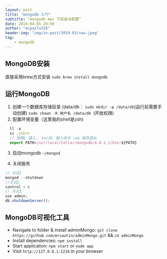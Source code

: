 ```yaml
---
layout: post
title: "mongodb 入门"
subtitle: “mongodb mac 下安装与配置”
date: 2019-04-05 20:50
author: "mipaifu328"
header-img: "img/in-post/2019-03/sea.jpeg"
tag: 
    - mongodb
---
```


## MongoDB安装
直接采用brew方式安装
`sudo brew install mongodb`

## 运行MongoDB
1. 创建一个数据库存储目录 /data/db：
`sudo mkdir -p /data/db`(运行前需要手动创建)
`sudo chown -R 用户名 /data/db `(开放权限)
2. 配置环境变量（这里我的shell是zsh)
```javascript
  ll -a
  vi .zshrc
  // 按键i 插入， esc后，输入命令 :wq 保存退出
  export PATH=/usr/local/Cellar/mongodb/4.0.3_1/bin:${PATH}
```
3. 启动mongodb `~/mongod`

4. 关闭服务
```javascript
// 方式1
mongod --shutdown
//方式2
control + c
// 方式3
use admin;
db.shutdownServer();
```
## MongoDB可视化工具
- Navigate to folder & install adminMongo: `git clone https://github.com/mrvautin/adminMongo.git` && `cd adminMongo`
- Install dependencies: `npm install`
- Start application: `npm start` or `node app`
- Visit `http://127.0.0.1:1234` in your browser
